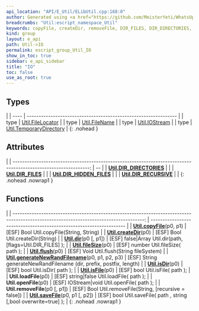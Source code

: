 ```yaml
---
api_location: "API/E_Util/ELibUtil.cpp:168:0"
author: Generated using <a href="https://github.com/MeisterYeti/WhatsUpDoc">WhatsUpDoc</a>
breadcrumbs: "Util:escript_namespace_Util"
keywords: copyFile, createDir, removeFile, DIR_FILES, DIR_DIRECTORIES, DIR_RECURSIVE, DIR_HIDDEN_FILES, dir, fileSize, flush, generateNewRandFilename, isFile, isDir, loadFile, openFile, saveFile
kind: group
layout: e_api
path: Util->IO
permalink: escript_group_Util_IO
show_in_toc: true
sidebar: e_api_sidebar
title: "IO"
toc: false
use_as_root: true
---
```


## Types

|
| ---- | --------------------------------------------------------------- | 
| type | [Util.FileLocator](escript_type_Util_FileLocator)               | 
| type | [Util.FileName](escript_type_Util_FileName)                     | 
| type | [Util.IOStream](escript_type_Util_IOStream)                     | 
| type | [Util.TemporaryDirectory](escript_type_Util_TemporaryDirectory) | 
{: .nohead }

## Attributes

|
| --------------------------------------------------------------------------------------------------------------: | -- | 
| **[Util.DIR_DIRECTORIES](structUtil_1_1FileUtils#structUtil_1_1FileUtils_1aeaabfc1f5270d39f29481504cb691a2d)**  |  | 
| **[Util.DIR_FILES](structUtil_1_1FileUtils#structUtil_1_1FileUtils_1abb5a8f7f1f375580589f1f03a9321c19)**        |  | 
| **[Util.DIR_HIDDEN_FILES](structUtil_1_1FileUtils#structUtil_1_1FileUtils_1a2ba8f93b38d85fa1a92f14cf93d3d0b2)** |  | 
| **[Util.DIR_RECURSIVE](structUtil_1_1FileUtils#structUtil_1_1FileUtils_1a1ae166d0338358052644fe09efbc690b)**    |  | 
{: .nohead .nowrap1 }

## Functions

|
| -------------------------------------------------------------------------------------------------------------------------------------: | ------------------------------------------------------------------- | 
| **[Util.copyFile](structUtil_1_1FileUtils#structUtil_1_1FileUtils_1a8c6dec0ab484185946254fe6d54f30d5)**(p0, p1)                        | [ESF] Bool Util.copyFile(String, String)                            | 
| **[Util.createDir](structUtil_1_1FileUtils#structUtil_1_1FileUtils_1a059294dd4add566cb7550e25bdc5b75b)**(p0)                           | [ESF] Bool Util.createDir(String)                                   | 
| **[Util.dir](structUtil_1_1FileUtils#structUtil_1_1FileUtils_1ab607fcb1863926980886dcacda3dfaf9)**(p0 [, p1])                          | [ESF] false\|Array Util.dir(path, [flags=Util.DIR_FILES] );         | 
| **[Util.fileSize](structUtil_1_1FileUtils#structUtil_1_1FileUtils_1a2cac4dc19ff0255fbe9f3b7e6f44d07c)**(p0)                            | [ESF] number Util.fileSize( path  );                                | 
| **[Util.flush](structUtil_1_1FileUtils#structUtil_1_1FileUtils_1a25a74000aa80bb8736b31ec09da155bb)**(p0)                               | [ESF] Void Util.flush(String fileSystem)                            | 
| **[Util.generateNewRandFilename](structUtil_1_1FileUtils#structUtil_1_1FileUtils_1a63731b289d2c36d0c7c09e292da7e7d8)**(p0, p1, p2, p3) | [ESF] String generateNewRandFilename (dir, prefix, postfix, length) | 
| **[Util.isDir](structUtil_1_1FileUtils#structUtil_1_1FileUtils_1a18a91e3941039ac63d11bbe1b6186efc)**(p0)                               | [ESF] bool Util.isDir( path  );                                     | 
| **[Util.isFile](structUtil_1_1FileUtils#structUtil_1_1FileUtils_1ae8366cede6aca700a2bdf9b2a0179258)**(p0)                              | [ESF] bool Util.isFile( path  );                                    | 
| **Util.loadFile**(p0)                                                                                                                  | [ESF] string\|false Util.loadFile( path );                          | 
| **Util.openFile**(p0)                                                                                                                  | [ESF] IOStream\|void Util.openFile( path );                         | 
| **Util.removeFile**(p0 [, p1])                                                                                                         | [ESF] Bool Util.removeFile(String, [recursive = false])             | 
| **[Util.saveFile](structUtil_1_1FileUtils#structUtil_1_1FileUtils_1ad2bbd827e5ecf3c860cff72caa7a1a1e)**(p0, p1 [, p2])                 | [ESF] bool Util.saveFile( path , string [,bool overwrite=true] );   | 
{: .nohead .nowrap1 }

